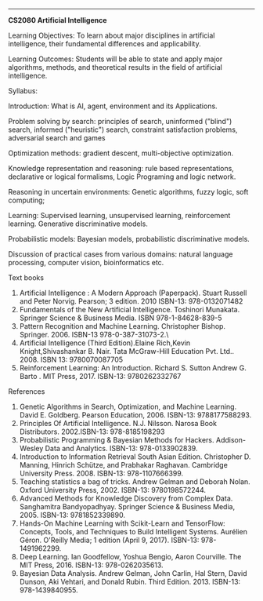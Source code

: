 ---
**CS2080 Artificial Intelligence**

Learning Objectives: To learn about major disciplines in artificial
intelligence, their fundamental differences and applicability.

Learning Outcomes: Students will be able to state and apply major
algorithms, methods, and theoretical results in the field of artificial
intelligence.

Syllabus:

Introduction: What is AI, agent, environment and its Applications.

Problem solving by search: principles of search, uninformed ("blind")
search, informed ("heuristic") search, constraint satisfaction problems,
adversarial search and games

Optimization methods: gradient descent, multi-objective optimization.

Knowledge representation and reasoning: rule based representations,
declarative or logical formalisms, Logic Programing and logic network.

Reasoning in uncertain environments: Genetic algorithms, fuzzy logic,
soft computing;

Learning: Supervised learning, unsupervised learning, reinforcement
learning. Generative discriminative models.

Probabilistic models: Bayesian models, probabilistic discriminative
models.

Discussion of practical cases from various domains: natural language
processing, computer vision, bioinformatics etc.

Text books

1.  Artificial Intelligence : A Modern Approach (Paperpack). Stuart
    Russell and Peter Norvig. Pearson; 3 edition. 2010 ISBN-13:
    978-0132071482
2.  Fundamentals of the New Artificial Intelligence. Toshinori Munakata.
    Springer Science & Business Media. ISBN 978-1-84628-839-5
3.  Pattern Recognition and Machine Learning. Christopher Bishop.
    Springer. 2006. ISBN-13 978-0-387-31073-2.\
4.  Artificial Intelligence (Third Edition).Elaine Rich,Kevin
    Knight,Shivashankar B. Nair. Tata McGraw-Hill Education Pvt.
    Ltd.. 2008. ISBN 13: 9780070087705
5.  Reinforcement Learning: An Introduction. Richard S. Sutton Andrew G.
    Barto . MIT Press, 2017. ISBN-13: 9780262332767

References

1.  Genetic Algorithms in Search, Optimization, and Machine Learning.
    David E. Goldberg. Pearson Education, 2006. ISBN-13: 9788177588293.
2.  Principles Of Artificial Intelligence. N.J. Nilsson. Narosa Book
    Distributors. 2002.ISBN-13: 978-8185198293
3.  Probabilistic Programming & Bayesian Methods for Hackers.
    Addison-Wesley Data and Analytics. ISBN-13: 978-0133902839.
4.  Introduction to Information Retrieval South Asian Edition.
    Christopher D. Manning, Hinrich Schütze, and Prabhakar Raghavan.
    Cambridge University Press. 2008. ISBN-13: 978-1107666399.
5.  Teaching statistics a bag of tricks. Andrew Gelman and Deborah
    Nolan. Oxford University Press, 2002. ISBN-13: 9780198572244.
6.  Advanced Methods for Knowledge Discovery from Complex Data.
    Sanghamitra Bandyopadhyay. Springer Science & Business Media, 2005.
    ISBN-13: 9781852339890.
7.  Hands-On Machine Learning with Scikit-Learn and TensorFlow:
    Concepts, Tools, and Techniques to Build Intelligent Systems.
    Aurélien Géron. O\'Reilly Media; 1 edition (April 9, 2017). ISBN-13:
    978-1491962299.
8.  Deep Learning. Ian Goodfellow, Yoshua Bengio, Aaron Courville. The
    MIT Press, 2016. ISBN-13: 978-0262035613.
9.  Bayesian Data Analysis. Andrew Gelman, John Carlin, Hal Stern, David
    Dunson, Aki Vehtari, and Donald Rubin. Third Edition. 2013. ISBN-13:
    978-1439840955.

